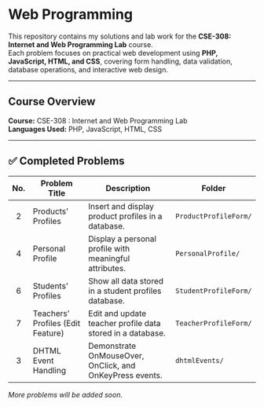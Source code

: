 # Web Programming

This repository contains my solutions and lab work for the **CSE-308: Internet and Web Programming Lab** course.  
Each problem focuses on practical web development using **PHP, JavaScript, HTML, and CSS**, covering form handling, data validation, database operations, and interactive web design.

---

## Course Overview

**Course:** CSE-308 : Internet and Web Programming Lab  
**Languages Used:** PHP, JavaScript, HTML, CSS

---

## ✅ Completed Problems

| No. | Problem Title | Description | Folder |
|:---:|----------------|-------------|---------|
| 2 | Products’ Profiles | Insert and display product profiles in a database. | `ProductProfileForm/` |
| 4 | Personal Profile | Display a personal profile with meaningful attributes. | `PersonalProfile/` |
| 6 | Students’ Profiles | Show all data stored in a student profiles database. | `StudentProfileForm/` |
| 7 | Teachers’ Profiles (Edit Feature) | Edit and update teacher profile data stored in a database. | `TeacherProfileForm/` |
| 3 | DHTML Event Handling | Demonstrate OnMouseOver, OnClick, and OnKeyPress events. | `dhtmlEvents/` |

*More problems will be added soon.*


